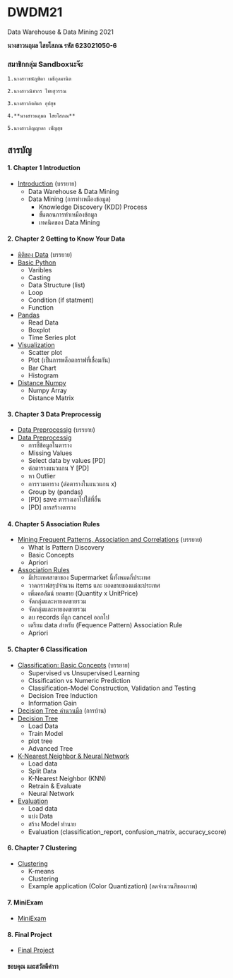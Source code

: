 # DWDM21
Data Warehouse &amp; Data Mining 2021

**นางสาวนฤมล ไสยโสภณ รหัส 623021050-6**

### สมาชิกกลุ่ม **Sandboxนะจ๊ะ**

    1.นางสาวชนัญชิดา เมธีกุลมานิต

    2.นางสาวณิชากร ไชยสุวรรณ

    3.นางสาวกิตติมา อุปสุข

    4.**นางสาวนฤมล ไสยโสภณ**

    5.นางสาวภิญญาดา เพ็ญสุข


## สารบัญ

#### 1. Chapter 1 Introduction

* [Introduction](https://github.com/naruemonssp/DWDM21/blob/main/chap1.txt) (บรรยาย)
  * Data Warehouse & Data Mining
  * Data Mining (การทำเหมืองข้อมูล)
      * Knowledge Discovery (KDD) Process
      * ขั้นตอนการทำเหมืองข้อมูล
      * เทคนิคของ Data Mining


#### 2. Chapter 2 Getting to Know Your Data 

* [มิติของ Data](https://github.com/naruemonssp/DWDM21/blob/main/Ch.2.pdf) (บรรยาย)
* [Basic Python](https://github.com/naruemonssp/DWDM21/blob/main/Data101(chapter2).ipynb)
  * Varibles
  * Casting
  * Data Structure (list)
  * Loop
  * Condition (if statment)
  * Function
* [Pandas](https://github.com/naruemonssp/DWDM21/blob/main/Data102(Chapter2).ipynb)
  * Read Data
  * Boxplot
  * Time Series plot
* [Visualization](https://github.com/naruemonssp/DWDM21/blob/main/Data_Visualization.ipynb)
  * Scatter plot
  * Plot (เป็นการพล็อตกราฟที่เชื่อมกัน)
  * Bar Chart
  * Histogram
* [Distance Numpy](https://github.com/naruemonssp/DWDM21/blob/main/Distance_Numpy.ipynb)
  * Numpy Array
  * Distance Matrix

#### 3. Chapter 3 Data Preprocessig
* [Data Preprocessig](https://github.com/naruemonssp/DWDM21/blob/main/Ch.3.pdf) (บรรยาย)
* [Data Preprocessig](https://github.com/naruemonssp/DWDM21/blob/main/Data_Preprocessing(Chapter3).ipynb)
  * การชี้ข้อมูลในตาราง
  * Missing Values
  * Select data by values [PD]
  * ต่อตารางแนวแกน Y [PD]
  * หา Outlier
  * การรวมตาราง (ต่อตารางในแนวแกน x)
  * Group by (pandas)
  * [PD] save ตารางเอาไปใช้ที่อื่น
  * [PD] การสร้างตาราง

#### 4. Chapter 5 Association Rules
* [Mining Frequent Patterns, Association and Correlations](https://github.com/naruemonssp/DWDM21/blob/main/Chapter%206_Lec.pdf) (บรรยาย)
  * What Is Pattern Discovery
  * Basic Concepts
  * Apriori
* [Association Rules](https://github.com/naruemonssp/DWDM21/blob/main/Chapter6_Association_Rules.ipynb)
  * มีประเทศสาขาของ Supermarket นี้ทั้งหมดกี่ประเทศ
  * วาดกราฟสรุปจำนวน items และ ยอดขายของแต่ละประเทศ
  * เพิ่มคอลัมน์ ยอดขาย (Quantity x UnitPrice)
  * จัดกลุ่มและหายอดขายรวม
  * จัดกลุ่มและหายอดขายรวม
  * ลบ records ที่ถูก cancel ออกไป
  * เตรียม data สำหรับ (Fequence Pattern) Association Rule
  * Apriori

#### 5. Chapter 6 Classification
* [Classification: Basic Concepts](https://github.com/naruemonssp/DWDM21/blob/main/Chapter-8-HW.pdf) (บรรยาย)
  * Supervised vs Unsupervised Learning
  * Clssification vs Numeric Prediction
  * Classification-Model Construction, Validation and Testing
  * Decision Tree Induction
  * Information Gain
* [Decision Tree คำนวนมือ](https://github.com/naruemonssp/DWDM21/blob/main/Chapter-8-HW.pdf) (การบ้าน)
* [Decision Tree](https://github.com/naruemonssp/DWDM21/blob/main/Chapter7_Classification_(Decision_Tree).ipynb)
  * Load Data
  * Train Model
  * plot tree
  * Advanced Tree
* [K-Nearest Neighbor & Neural Network](https://github.com/naruemonssp/DWDM21/blob/main/Chapter7_Classification_(KNN_NN).ipynb)
  * Load data
  * Split Data
  * K-Nearest Neighbor (KNN)
  * Retrain & Evaluate
  * Neural Network
* [Evaluation](https://github.com/naruemonssp/DWDM21/blob/main/Chapter7_Classification(Evaluation).ipynb)
  * Load data
  * แบ่ง Data
  * สร้าง Model ทำนาย
  * Evaluation (classification_report, confusion_matrix, accuracy_score)

#### 6. Chapter 7 Clustering
* [Clustering](https://github.com/naruemonssp/DWDM21/blob/main/Chap8_Clustering.ipynb)
  * K-means
  * Clustering
  * Example application (Color Quantization) (ลดจำนวนสีของภาพ)

#### 7. MiniExam
* [MiniExam](https://github.com/naruemonssp/DWDM21/blob/main/MiniExam.ipynb)

#### 8. Final Project
* [Final Project](https://github.com/naruemonssp/DWDM21/blob/main/Project_G_Final.ipynb)


#### **ขอบคุณ และสวัสดีค่าาา**



